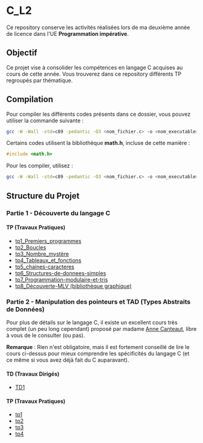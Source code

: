 # C_L2

Ce repository conserve les activités réalisées lors de ma deuxième année de licence dans l'UE **Programmation impérative**.

## Objectif

Ce projet vise à consolider les compétences en langage C acquises au cours de cette année. Vous trouverez dans ce repository différents TP regroupés par thématique.

## Compilation

Pour compiler les différents codes présents dans ce dossier, vous pouvez utiliser la commande suivante :

```bash
gcc -W -Wall -std=c89 -pedantic -O3 <nom_fichier.c> -o <nom_executable>
```

Certains codes utilisent la bibliothèque **math.h**, incluse de cette manière :

```c
#include <math.h>
```

Pour les compiler, utilisez :

```bash
gcc -W -Wall -std=c89 -pedantic -O3 <nom_fichier.c> -o <nom_executable> -lm
```

## Structure du Projet

### Partie 1 - Découverte du langage C

#### TP (Travaux Pratiques)

- [tp1_Premiers_programmes](Partie1/TP/tp1_Premiers_programmes)
- [tp2_Boucles](Partie1/TP/tp2_Boucles)
- [tp3_Nombre_mystère](Partie1/TP/tp3_Nbre_mystere)
- [tp4_Tableaux_et_fonctions](Partie1/TP/tp4_Tableaux_et_fonctions)
- [tp5_chaines-caracteres](Partie1/TP/tp5_chaines_caracteres/)
- [tp6_Structures-de-donnees-simples](Partie1/TP/tp6_Structures_donnees_simples/)
- [tp7_Programmation-modulaire-et-tris](Partie1/TP/tp7_Modules-et-tris/)
- [tp8_Découverte-MLV (bibliothèque graphique)](Partie1/TP/tp8_Decouverte-MLV/)

### Partie 2 - Manipulation des pointeurs et TAD (Types Abstraits de Données)

Pour plus de détails sur le langage C, il existe un excellent cours très complet (un peu long cependant) proposé par madame [Anne Canteaut](http://www-rocq.inria.fr/codes/Anne.Canteaut/COURS_C), libre à vous de le consulter (ou pas).

**Remarque** : Rien n'est obligatoire, mais il est fortement conseillé de lire le cours ci-dessus pour mieux comprendre les spécificités du langage C (et ce même si vous avez déjà fait du C auparavant).

#### TD (Travaux Dirigés)

- [TD1](Partie2/TD/TD1/)

#### TP (Travaux Pratiques)

- [tp1](Partie2/TP/tp1/) 
- [tp2](Partie2/TP/tp2/)
- [tp3](Partie2/TP/tp3/)
- [tp4](Partie2/TP/tp4/)
